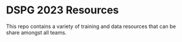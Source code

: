 # DSPG 2023 Resources
This repo contains a variety of training and data resources that can be share amongst all teams.
